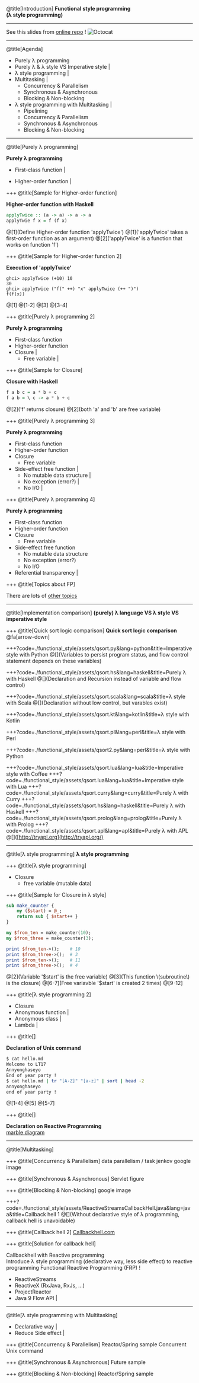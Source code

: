 @title[Introduction]
__Functional style programming__<br />
__(λ style programming)__

---
See this slides from [online repo](https://gitpitch.com/wonha/lighting-talk-17/master?p=functional_style/) !
![Octocat](https://d1z75bzl1vljy2.cloudfront.net/kitchen-sink/octocat-daftpunkocat.gif)

---
@title[Agenda]

- Purely λ programming
- Purely λ & λ style VS Imperative style |
- λ style programming |
- Multitasking |
    - Concurrency & Parallelism
    - Synchronous & Asynchronous
    - Blocking & Non-blocking
- λ style programming with Multitasking |
    - Pipelining
    - Concurrency & Parallelism
    - Synchronous & Asynchronous
    - Blocking & Non-blocking

---
@title[Purely λ programming]

__Purely λ programming__

- First-class function |
<!-- the language treats function as value(variable) -->
<!-- not all the languages that support first class function is purely functional programming language e.g. JavaScript, Lisp-->
- Higher-order function |
<!-- function that work on other functions (Either takes function as an argument or return function -->

+++
@title[Sample for Higher-order function]

__Higher-order function with Haskell__
```haskell
applyTwice :: (a -> a) -> a -> a
applyTwie f x = f (f x)
```
@[1](Define Higher-order function 'applyTwice')
@[1]('applyTwice' takes a first-order function as an argument)
@[2]('applyTwice' is a function that works on function 'f')

+++
@title[Sample for Higher-order function 2]

<!--Didn't validate yet -->
__Execution of 'applyTwice'__
```
ghci> applyTwice (+10) 10
30
ghci> applyTwice ("f(" ++) "x" applyTwice (++ ")")
f(f(x))
```
@[1]
@[1-2]
@[3]
@[3-4]

+++
@title[Purely λ programming 2]

__Purely λ programming__

- First-class function
- Higher-order function
- Closure |
    - Free variable |
<!-- lexical scoped variable, global variable -->
<!-- research modifying policy of free variable in Perl, Python, Go, Java(Lambda) -->
<!-- In Haskell, free variable is actually a constant, there is no 'variable' in Haskell -->
<!-- In Perl, all the closures has copy of free variable's value within itself -->
<!-- In Java, all the closures(lambdas) shares one free variable, so modifying that free variable is restricted. Only effective final variable can be used
<!-- In Python, -->
<!-- In Go, -->

+++
@title[Sample for Closure]

<!-- see the java sample for this from Java8 in action of ch11~14, that making function that takes 3 arg into function that takes 2 arg and return a function  -->
__Closure with Haskell__
```haskell
f a b c = a * b + c
f a b = \ c -> a * b + c
```
@[2]('f' returns closure)
@[2](both 'a' and 'b' are free variable)

+++
@title[Purely λ programming 3]

__Purely λ programming__

- First-class function
- Higher-order function
- Closure
    - Free variable
- Side-effect free function |
    - No mutable data structure |
    - No exception (error?) |
    - No I/O |
<!-- A function having side effect can be unpredictable depending on the state of the system-->
<!-- we can expect that side-effect free function returns the same value anytime, with any kind of situation -->
<!-- Java allows side effect in lambda, since we can add/remove values of free variable(Collection) -->

+++
@title[Purely λ programming 4]

__Purely λ programming__

- First-class function
- Higher-order function
- Closure
    - Free variable
- Side-effect free function
    - No mutable data structure
    - No exception (error?)
    - No I/O
- Referential transparency |
<!-- Research definition of REferential transparency -->
<!-- Java method that returns List (List<Customer> findAll(String id))-->
<!-- Tail call-->

+++
@title[Topics about FP]

There are lots of [other topics](https://en.wikipedia.org/wiki/List_of_functional_programming_topics)

---
@title[Implementation comparison]
__(purely) λ language VS λ style VS imperative style__

+++
@title[Quick sort logic comparison]
__Quick sort logic comparison__<br/>
@fa[arrow-down]

+++?code=./functional_style/assets/qsort.py&lang=python&title=Imperative style with Python
@[](Variables to persist program status, and flow control statement depends on these variables)

+++?code=./functional_style/assets/qsort.hs&lang=haskell&title=Purely λ with Haskell
@[](Declaration and Recursion instead of variable and flow control)

+++?code=./functional_style/assets/qsort.scala&lang=scala&title=λ style with Scala
@[](Declaration without low control, but varables exist)

+++?code=./functional_style/assets/qsort.kt&lang=kotlin&title=λ style with Kotlin

+++?code=./functional_style/assets/qsort.pl&lang=perl&title=λ style with Perl

+++?code=./functional_style/assets/qsort2.py&lang=perl&title=λ style with Python

+++?code=./functional_style/assets/qsort.lua&lang=lua&title=Imperative style with Coffee
+++?code=./functional_style/assets/qsort.lua&lang=lua&title=Imperative style with Lua
+++?code=./functional_style/assets/qsort.curry&lang=curry&title=Purely λ with Curry
+++?code=./functional_style/assets/qsort.hs&lang=haskell&title=Purely λ with Haskell
+++?code=./functional_style/assets/qsort.prolog&lang=prolog&title=Purely λ with Prolog
+++?code=./functional_style/assets/qsort.apl&lang=apl&title=Purely λ with APL
@[]([http://tryapl.org](http://tryapl.org/)

---
@title[λ style programming]
__λ style programming__

+++
@title[λ style programming]

- Closure
    - free variable (mutable data)

+++
@title[Sample for Closure in λ style]

```perl
sub make_counter {
    my ($start) = @_;
    return sub { $start++ }
}

my $from_ten = make_counter(10);
my $from_three = make_counter(3);

print $from_ten->();    # 10
print $from_three->();  # 3
print $from_ten->();    # 11
print $from_three->();  # 4
```
@[2](Variable '$start' is the free variable)
@[3](This function \(subroutine\) is the closure)
@[6-7](Free variavble '$start' is created 2 times)
@[9-12]

+++
@title[λ style programming 2]

- Closure
- Anonymous function |
- Anonymous class |
- Lambda |

+++
@title[]

__Declaration of Unix command__
```bash
$ cat hello.md
Welcome to LT17
Annyonghaseyo
End of year party !
$ cat hello.md | tr "[A-Z]" "[a-z]" | sort | head -2
annyonghaseyo
end of year party !
```
@[1-4]
@[5]
@[5-7]

+++
@title[]

__Declaration on Reactive Programming__<br/>
[marble diagram](http://reactivex.io/RxJava/2.x/javadoc/)


---
@title[Multitasking]

+++
@title[Concurrency & Parallelism]
data parallelism / task
jenkov
google image

+++
@title[Synchronous & Asynchronous]
Servlet figure

+++
@title[Blocking & Non-blocking]
google image

+++?code=./functional_style/assets/ReactiveStreamsCallbackHell.java&lang=java&title=Callback hell 1
@[](Without declarative style of λ programming, callback hell is unavoidable)

+++
@title[Callback hell 2]
[Callbackhell.com](callbackhell.com)

+++
@title[Solution for callback hell]

Callbackhell with Reactive programming<br/>
Introduce λ style programming (declarative way, less side effect) to reactive programming
Functional Reactive Programming (FRP) !
- ReactiveStreams
- ReactiveX (RxJava, RxJs, ...)
- ProjectReactor
- Java 9 Flow API |

---
@title[λ style programming with Multitasking]

- Declarative way |
- Reduce Side effect |

+++
@title[Concurrency & Parallelism]
Reactor/Spring sample
Concurrent Unix command

+++
@title[Synchronous & Asynchronous]
Future sample

+++
@title[Blocking & Non-blocking]
Reactor/Spring sample